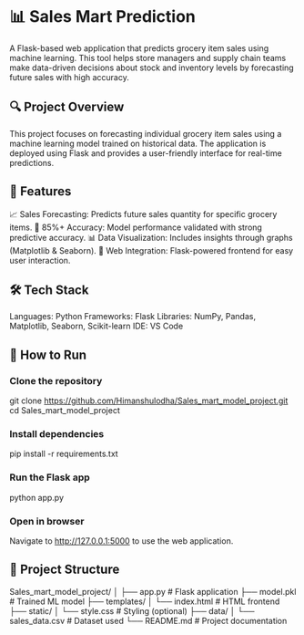 # 📊 Sales Mart Prediction

A Flask-based web application that predicts grocery item sales using machine learning. This tool helps store managers and supply chain teams make data-driven decisions about stock and inventory levels by forecasting future sales with high accuracy.

## 🔍 Project Overview
This project focuses on forecasting individual grocery item sales using a machine learning model trained on historical data. The application is deployed using Flask and provides a user-friendly interface for real-time predictions.

## 🧠 Features
📈 Sales Forecasting: Predicts future sales quantity for specific grocery items.
🧮 85%+ Accuracy: Model performance validated with strong predictive accuracy.
📊 Data Visualization: Includes insights through graphs (Matplotlib & Seaborn).
🧰 Web Integration: Flask-powered frontend for easy user interaction.

## 🛠️ Tech Stack
Languages: Python
Frameworks: Flask
Libraries: NumPy, Pandas, Matplotlib, Seaborn, Scikit-learn
IDE: VS Code

## 🚀 How to Run
### Clone the repository
git clone https://github.com/Himanshulodha/Sales_mart_model_project.git
cd Sales_mart_model_project

### Install dependencies
pip install -r requirements.txt

### Run the Flask app
python app.py

### Open in browser
Navigate to http://127.0.0.1:5000 to use the web application.

## 📁 Project Structure
Sales_mart_model_project/
│
├── app.py                # Flask application
├── model.pkl             # Trained ML model
├── templates/
│   └── index.html        # HTML frontend
├── static/
│   └── style.css         # Styling (optional)
├── data/
│   └── sales_data.csv    # Dataset used
└── README.md             # Project documentation
